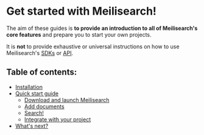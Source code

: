 # Get started with Meilisearch!

The aim of these guides is **to provide an introduction to all of Meilisearch's core features** and prepare you to start your own  projects.

It is **not** to provide exhaustive or universal instructions on how to use Meilisearch's [SDKs](/learn/what_is_meilisearch/sdks.md) or [API](/reference/api).

## Table of contents:

- [Installation](/learn/getting_started/installation.md)
- [Quick start guide](/learn/getting_started/quick_start.md)
  - [Download and launch Meilisearch](/learn/getting_started/quick_start.md#download-and-launch)
  - [Add documents](/learn/getting_started/quick_start.md#add-documents)
  - [Search!](/learn/getting_started/quick_start.md#search)
  - [Integrate with your project](/learn/getting_started/quick_start.md#integrate-with-your-project)
- [What's next?](/learn/getting_started/whats_next.md)
